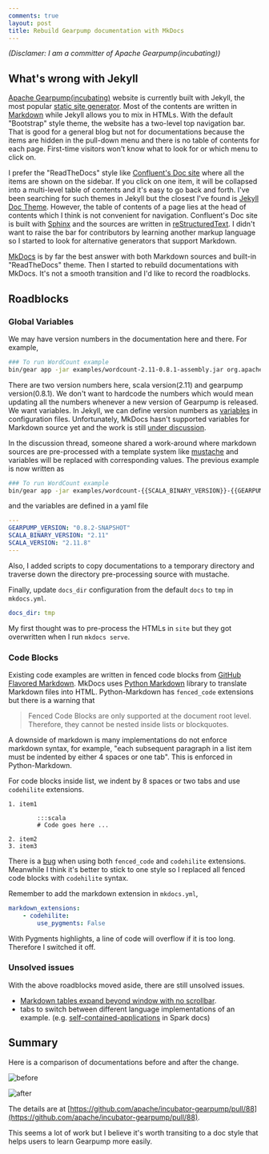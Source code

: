 ```yaml
---
comments: true
layout: post
title: Rebuild Gearpump documentation with MkDocs
---
```


*(Disclamer: I am a committer of Apache Gearpump(incubating))*

## What's wrong with Jekyll 

[Apache Gearpump(incubating)](http://gearpump.apache.org/) website is currently built with Jekyll, the most popular [static site generator](https://staticsitegenerators.net/). Most of the contents are written in [Markdown](https://daringfireball.net/projects/markdown/) while Jekyll allows you to mix in HTMLs. With the default "Bootstrap" style theme, the website has a two-level top navigation bar. That is good for a general blog but not for documentations because the items are hidden in the pull-down menu and there is no table of contents for each page. First-time visitors won't know what to look for or which menu to click on. 

I prefer the "ReadTheDocs" style like [Confluent's Doc site](http://docs.confluent.io) where all the items are shown on the sidebar. If you click on one item, it will be collapsed into a multi-level table of contents and it's easy to go back and forth. I've been searching for such themes in Jekyll but the closest I've found is [Jekyll Doc Theme](http://idratherbewriting.com/documentation-theme-jekyll/mydoc_sidebar_navigation.html). However, the table of contents of a page lies at the head of contents which I think is not convenient for navigation. Confluent's Doc site is built with [Sphinx](http://www.sphinx-doc.org/en/stable/) and the sources are written in [reStructuredText](http://docutils.sourceforge.net/rst.html). I didn't want to raise the bar for contributors by learning another markup language so I started to look for alternative generators that support Markdown. 

[MkDocs](http://www.mkdocs.org/) is by far the best answer with both Markdown sources and built-in "ReadTheDocs" theme. Then I started to rebuild documentations with MkDocs. It's not a smooth transition and I'd like to record the roadblocks.

## Roadblocks

### Global Variables 

We may have version numbers in the documentation here and there. For example,

```bash
### To run WordCount example
bin/gear app -jar examples/wordcount-2.11-0.8.1-assembly.jar org.apache.gearpump.streaming.examples.wordcount.WordCount
```

There are two version numbers here, scala version(2.11) and gearpump version(0.8.1). We don't want to hardcode the numbers which would mean updating all the numbers whenever a new version of Gearpump is released. We want variables. In Jekyll, we can define version numbers as [variables](https://jekyllrb.com/docs/variables/) in configuration files. Unfortunately, MkDocs hasn't supported variables for Markdown source yet and the work is still [under discussion](https://github.com/mkdocs/mkdocs/issues/304). 

In the discussion thread, someone shared a work-around where markdown sources are pre-processed with a template system like [mustache](http://mustache.github.io/) and variables will be replaced with corresponding values. The previous example is now written as

```bash
### To run WordCount example
bin/gear app -jar examples/wordcount-{{SCALA_BINARY_VERSION}}-{{GEARPUMP_VERSION}}-assembly.jar org.apache.gearpump.streaming.examples.wordcount.WordCount
```

and the variables are defined in a yaml file

```yaml
---
GEARPUMP_VERSION: "0.8.2-SNAPSHOT"
SCALA_BINARY_VERSION: "2.11"
SCALA_VERSION: "2.11.8"
---
```

Also, I added scripts to copy documentations to a temporary directory and traverse down the directory pre-processing source with mustache. 

Finally, update `docs_dir` configuration from the default `docs` to `tmp` in `mkdocs.yml`.

```yaml
docs_dir: tmp
```

My first thought was to pre-process the HTMLs in `site` but they got overwritten when I run `mkdocs serve`.  

### Code Blocks

Existing code examples are written in fenced code blocks from [GitHub Flavored Markdown](https://help.github.com/articles/basic-writing-and-formatting-syntax/). MkDocs uses [Python Markdown](https://pythonhosted.org/Markdown/) library to translate Markdown files into HTML. Python-Markdown has `fenced_code` extensions but there is a warning that

> Fenced Code Blocks are only supported at the document root level. Therefore, they cannot be nested inside lists or blockquotes.

A downside of markdown is many implementations do not enforce markdown syntax, for example, "each subsequent paragraph in a list item must be indented by either 4 spaces or one tab". This is enforced in Python-Markdown. 

For code blocks inside list, we indent by 8 spaces or two tabs and use `codehilite` extensions.

```
1. item1 

		:::scala
		# Code goes here ...

2. item2
3. item3
```

There is a [bug](https://github.com/waylan/Python-Markdown/issues/471) when using both `fenced_code` and `codehilite` extensions. Meanwhile I think it's better to stick to one style so I replaced all fenced code blocks with `codehilite` syntax. 

Remember to add the markdown extension in `mkdocs.yml`,

```yml
markdown_extensions:
    - codehilite:
        use_pygments: False
```

With Pygments highlights, a line of code will overflow if it is too long. Therefore I switched it off.

### Unsolved issues 

With the above roadblocks moved aside, there are still unsolved issues. 

* [Markdown tables expand beyond window with no scrollbar](https://github.com/mkdocs/mkdocs/issues/834).
* tabs to switch between different language implementations of an example. (e.g. [self-contained-applications](http://spark.apache.org/docs/latest/quick-start.html#self-contained-applications) in Spark docs)

## Summary

Here is a comparison of documentations before and after the change.

![before](https://lh3.googleusercontent.com/gr4nW03d8caedR9N4y1dYoGTy25YSU1vZHzjFEj0SRzHy0eoQmoelKFwDXEuwibnwf0s39vwOR5QuB_W55rWHXjGeqTWGUuiHbPP05on9fR9ECOliDdBtGYXdOEdstYvhlphLUwZ-uXDsyK1jmBrZcBrkmcKcwFToVlodi6RmZ2iXnXJhflAddknVtseCOFlR42krWfq0WWJZGcwPag9B45vBDEiRoJuWfCvK_DB3hP9WXPiv2HdvDjqq91kqft3BXKz6-fBSIBHp2q6R_zzLv_RZahKmmI70JVUlwQdpi7qDt3VjEnwj--K_JvwdNMarLsAjb-9N3AIihfLUXzSU61_vCKBn21JrnTcEMpVKiiJstxDGxbMs1pZpKUutxUpM3HIq1dMtlKnGtRjkTQObEetsxFz3NdAPBIEe5yDr2gyC1rz_JUqCS3J0KO2_hiZmR4P5ephNEAlYXkciCoRq061EcOuTmnndo-AJwMHy82_GN28Diey8rArUbQu4-9GED6mUfwx8LJ2glIqfOkcnSzItV2UGSMsMthanY7bVZ894e-rMW51QjSTTyir4eEMN0guZRlsyTRdRncS9IEa2d8SnIpOfATOVMOeuDtyK6NcYy88=w1336-h759-no)

![after](https://lh3.googleusercontent.com/YkGzEayBztA5Ie922eYwutYdjQOUVQhS0gFa-TiBhsbV46sqr9I72yIdIX_qw75vFSP4Ex7798cJLsge1LQaxtU5k6RShuLDECuXnQ7FtAS2zW3-vt3gC2ZgMrNfJqg4Y_JBuQOWA4xidM9ps4XTI7C0780NCs129m2qplKC1LaF0EaOf_f2w10O6G89eArRCksJ2wqSifysdjbqUUQzPtDAr_X3WAdFM7YQFDucYczEK8p-IFSgEiRurMxpT0CWhkGZf7VmNRel9cG_puiMtoDEksTYRUxeZnNXMWXpqMsTcTfVe3DpMvR2ugrhk1Aic8fMT7rbFhFMdcFT4sqb6G4sw2lAIQiDf4kMLuMUtLVDS-LGvu6GWo3PdPOEej-lLQuZ-RbuTt40qJAqbmIUJ88SwR7vnYfGggqeFKAv3HHqSY1nsUoP27O_U_pVQJqFTynhNRctDxuUtrO2EWWjArXT_3NcJ0tim_8NT2S7lwbozlk4KId3caf29zncZXDUN7wMCkz8GblhcID5JTqq8PxENDpkIadTY2-x-IJ97nDnT2cBeDQtsNVxuCz2uUUISlbvFtqKutWoP89dRRpSACvt4ju3kv6NLNbAqY8QxxajoJg_=w1351-h759-no)

The details are at [https://github.com/apache/incubator-gearpump/pull/88](https://github.com/apache/incubator-gearpump/pull/88).

This seems a lot of work but I believe it's worth transiting to a doc style that helps users to learn Gearpump more easily. 

	


